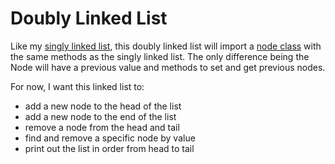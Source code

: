 # Doubly Linked List

Like my [singly linked list](../more-ll/README.md), this doubly linked list will import a [node class](node.js) with the same methods as the singly linked list. The only difference being the Node will have a previous value and methods to set and get previous nodes.

For now, I want this linked list to:
- add a new node to the head of the list
- add a new node to the end of the list
- remove a node from the head and tail
- find and remove a specific node by value
- print out the list in order from head to tail
